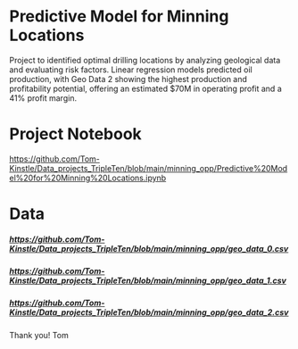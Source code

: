 # Predictive Model for Minning Locations

Project to identified optimal drilling locations by analyzing geological data and evaluating risk factors. Linear regression models predicted oil production, with Geo Data 2 showing the highest production and profitability potential, offering an estimated $70M in operating profit and a 41% profit margin.

# Project Notebook 
https://github.com/Tom-Kinstle/Data_projects_TripleTen/blob/main/minning_opp/Predictive%20Model%20for%20Minning%20Locations.ipynb

# Data

##### https://github.com/Tom-Kinstle/Data_projects_TripleTen/blob/main/minning_opp/geo_data_0.csv
##### https://github.com/Tom-Kinstle/Data_projects_TripleTen/blob/main/minning_opp/geo_data_1.csv
##### https://github.com/Tom-Kinstle/Data_projects_TripleTen/blob/main/minning_opp/geo_data_2.csv

Thank you! Tom
